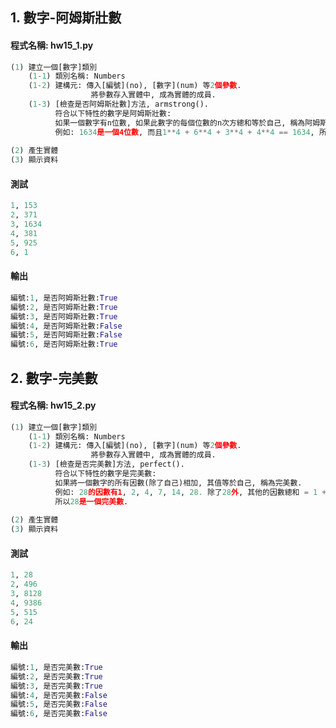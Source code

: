## 1. 數字-阿姆斯壯數

#### 程式名稱: hw15_1.py
``` python
(1) 建立一個[數字]類別
    (1-1) 類別名稱: Numbers
    (1-2) 建構元: 傳入[編號](no), [數字](num) 等2個參數.
                  將參數存入實體中, 成為實體的成員.
    (1-3) [檢查是否阿姆斯壯數]方法, armstrong().
          符合以下特性的數字是阿姆斯壯數:
          如果一個數字有n位數, 如果此數字的每個位數的n次方總和等於自己, 稱為阿姆斯壯數.   
          例如: 1634是一個4位數, 而且1**4 + 6**4 + 3**4 + 4**4 == 1634, 所以1634是阿姆斯壯數.
          
(2) 產生實體
(3) 顯示資料
```

#### 測試
``` python
1, 153
2, 371
3, 1634
4, 381
5, 925
6, 1
```

#### 輸出
``` python
編號:1, 是否阿姆斯壯數:True
編號:2, 是否阿姆斯壯數:True
編號:3, 是否阿姆斯壯數:True
編號:4, 是否阿姆斯壯數:False
編號:5, 是否阿姆斯壯數:False
編號:6, 是否阿姆斯壯數:True
```


## 2. 數字-完美數

#### 程式名稱: hw15_2.py
``` python
(1) 建立一個[數字]類別
    (1-1) 類別名稱: Numbers
    (1-2) 建構元: 傳入[編號](no), [數字](num) 等2個參數.
                  將參數存入實體中, 成為實體的成員.
    (1-3) [檢查是否完美數]方法, perfect().
          符合以下特性的數字是完美數:
          如果將一個數字的所有因數(除了自己)相加, 其值等於自己, 稱為完美數.   
          例如: 28的因數有1, 2, 4, 7, 14, 28. 除了28外, 其他的因數總和 = 1 + 2 + 4 + 7 + 14 = 28, 
          所以28是一個完美數.
          
(2) 產生實體
(3) 顯示資料
```

#### 測試
``` python
1, 28
2, 496
3, 8128
4, 9386
5, 515
6, 24
```

#### 輸出
``` python
編號:1, 是否完美數:True
編號:2, 是否完美數:True
編號:3, 是否完美數:True
編號:4, 是否完美數:False
編號:5, 是否完美數:False
編號:6, 是否完美數:False
```

